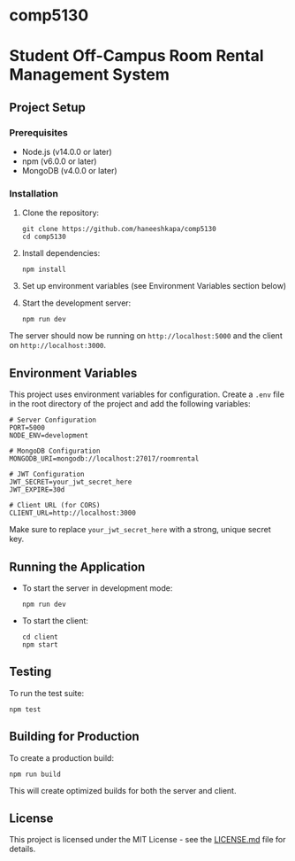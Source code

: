 # comp5130

# Student Off-Campus Room Rental Management System

## Project Setup

### Prerequisites
- Node.js (v14.0.0 or later)
- npm (v6.0.0 or later)
- MongoDB (v4.0.0 or later)

### Installation

1. Clone the repository:
   ```
   git clone https://github.com/haneeshkapa/comp5130
   cd comp5130
   ```

2. Install dependencies:
   ```
   npm install
   ```

3. Set up environment variables (see Environment Variables section below)

4. Start the development server:
   ```
   npm run dev
   ```

The server should now be running on `http://localhost:5000` and the client on `http://localhost:3000`.

## Environment Variables

This project uses environment variables for configuration. Create a `.env` file in the root directory of the project and add the following variables:

```
# Server Configuration
PORT=5000
NODE_ENV=development

# MongoDB Configuration
MONGODB_URI=mongodb://localhost:27017/roomrental

# JWT Configuration
JWT_SECRET=your_jwt_secret_here
JWT_EXPIRE=30d

# Client URL (for CORS)
CLIENT_URL=http://localhost:3000
```

Make sure to replace `your_jwt_secret_here` with a strong, unique secret key.

## Running the Application

- To start the server in development mode:
  ```
  npm run dev
  ```

- To start the client:
  ```
  cd client
  npm start
  ```

## Testing

To run the test suite:

```
npm test
```

## Building for Production

To create a production build:

```
npm run build
```

This will create optimized builds for both the server and client.

## License

This project is licensed under the MIT License - see the [LICENSE.md](LICENSE.md) file for details.
